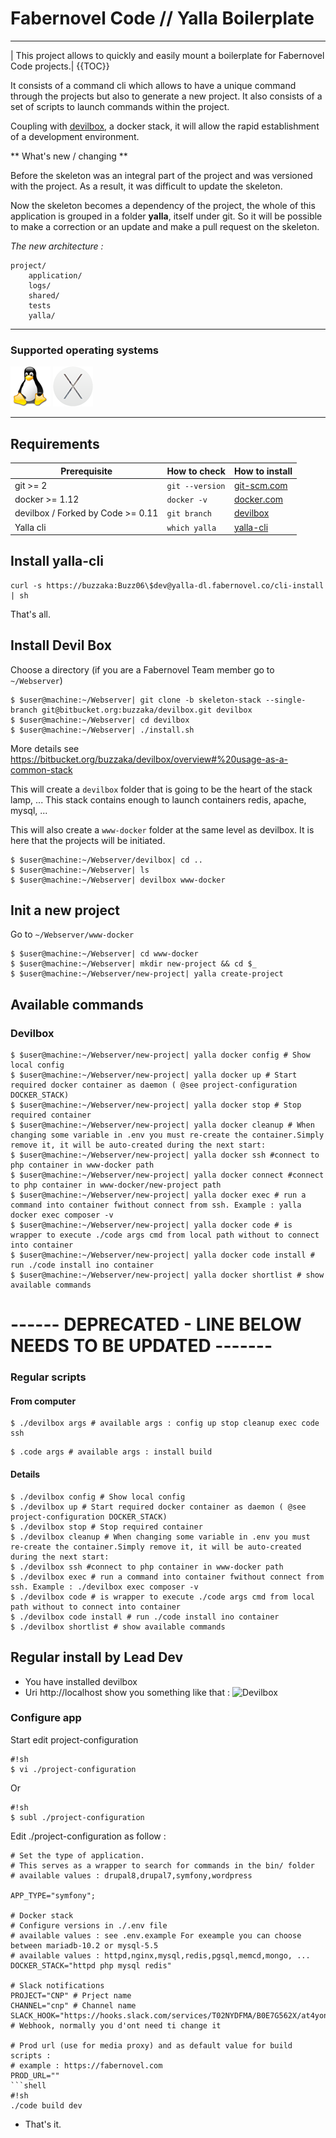 # Fabernovel Code // Yalla Boilerplate
--------------


| This project allows to quickly and easily mount a boilerplate for Fabernovel Code projects.| {{TOC}}

It consists of a command cli which allows to have a unique command through the projects but also to generate a new project.
It also consists of a set of scripts to launch commands within the project.

Coupling with [devilbox](https://bitbucket.org/buzzaka/devilbox), a docker stack, it will allow the rapid establishment of a development environment.

** What's new / changing **

Before the skeleton was an integral part of the project and was versioned with the project.
As a result, it was difficult to update the skeleton.

Now the skeleton becomes a dependency of the project, the whole of this application is grouped in a folder **yalla**, itself under git.
So it will be possible to make a correction or an update and make a pull request on the skeleton.

_The new architecture :_
```
project/
    application/
    logs/
    shared/
    tests
    yalla/
```
--------------

### Supported operating systems 

![Linux](https://raw.githubusercontent.com/cytopia/icons/master/64x64/linux.png) ![OSX](https://raw.githubusercontent.com/cytopia/icons/master/64x64/osx.png)

--------------

## Requirements

| Prerequisite    | How to check | How to install |
| --------------- | ------------ | ------------- |
| git >= 2  | `git --version`    | [git-scm.com](https://git-scm.com/book/fr/v1/D%C3%A9marrage-rapide-Installation-de-Git) |
| docker >= 1.12  | `docker -v`    | [docker.com](https://www.docker.com/community-edition) |
| devilbox / Forked by Code >= 0.11  | `git branch`    | [devilbox](https://bitbucket.org/buzzaka/devilbox) |
| Yalla cli  | `which yalla`    | [yalla-cli](#markdown-header-install-yalla-cli) |


## Install yalla-cli

```shell
curl -s https://buzzaka:Buzz06\$dev@yalla-dl.fabernovel.co/cli-install | sh
```

That's all. 

## Install Devil Box

Choose a directory (if you are a Fabernovel Team member go to `~/Webserver`)
```shell
$ $user@machine:~/Webserver| git clone -b skeleton-stack --single-branch git@bitbucket.org:buzzaka/devilbox.git devilbox 
$ $user@machine:~/Webserver| cd devilbox
$ $user@machine:~/Webserver| ./install.sh 
```

More details see https://bitbucket.org/buzzaka/devilbox/overview#%20usage-as-a-common-stack

This will create a `devilbox` folder that is going to be the heart of the stack lamp, ...
This stack contains enough to launch containers redis, apache, mysql, ...

This will also create a `www-docker` folder at the same level as devilbox.
It is here that the projects will be initiated.

```shell
$ $user@machine:~/Webserver/devilbox| cd ..
$ $user@machine:~/Webserver| ls 
$ $user@machine:~/Webserver| devilbox www-docker
```


## Init a new project 

Go to `~/Webserver/www-docker`
```shell
$ $user@machine:~/Webserver| cd www-docker
$ $user@machine:~/Webserver| mkdir new-project && cd $_ 
$ $user@machine:~/Webserver/new-project| yalla create-project
```

## Available commands

### Devilbox

``` shell
$ $user@machine:~/Webserver/new-project| yalla docker config # Show local config
$ $user@machine:~/Webserver/new-project| yalla docker up # Start required docker container as daemon ( @see project-configuration DOCKER_STACK)
$ $user@machine:~/Webserver/new-project| yalla docker stop # Stop required container
$ $user@machine:~/Webserver/new-project| yalla docker cleanup # When changing some variable in .env you must re-create the container.Simply remove it, it will be auto-created during the next start:
$ $user@machine:~/Webserver/new-project| yalla docker ssh #connect to php container in www-docker path 
$ $user@machine:~/Webserver/new-project| yalla docker connect #connect to php container in www-docker/new-project path 
$ $user@machine:~/Webserver/new-project| yalla docker exec # run a command into container fwithout connect from ssh. Example : yalla docker exec composer -v
$ $user@machine:~/Webserver/new-project| yalla docker code # is wrapper to execute ./code args cmd from local path without to connect into container
$ $user@machine:~/Webserver/new-project| yalla docker code install # run ./code install ino container 
$ $user@machine:~/Webserver/new-project| yalla docker shortlist # show available commands
```


# ------ DEPRECATED - LINE BELOW NEEDS TO BE UPDATED ------- 
### Regular scripts

#### From computer

``` shell
$ ./devilbox args # available args : config up stop cleanup exec code ssh
```


``` shell
$ .code args # available args : install build 
```


#### Details

``` shell
$ ./devilbox config # Show local config
$ ./devilbox up # Start required docker container as daemon ( @see project-configuration DOCKER_STACK)
$ ./devilbox stop # Stop required container
$ ./devilbox cleanup # When changing some variable in .env you must re-create the container.Simply remove it, it will be auto-created during the next start:
$ ./devilbox ssh #connect to php container in www-docker path 
$ ./devilbox exec # run a command into container fwithout connect from ssh. Example : ./devilbox exec composer -v
$ ./devilbox code # is wrapper to execute ./code args cmd from local path without to connect into container
$ ./devilbox code install # run ./code install ino container 
$ ./devilbox shortlist # show available commands
```


## Regular install by Lead Dev

* You have installed devilbox
* Uri http://localhost show you something like that :
![Devilbox](docs/img/devilbox-dash-01.png)

### Configure app

Start edit project-configuration

```shell
#!sh
$ vi ./project-configuration
```
Or 
```shell
#!sh
$ subl ./project-configuration
```

Edit ./project-configuration as follow : 
```shell
# Set the type of application.
# This serves as a wrapper to search for commands in the bin/ folder
# available values : drupal8,drupal7,symfony,wordpress

APP_TYPE="symfony";

# Docker stack
# Configure versions in ./.env file
# available values : see .env.example For exeample you can choose between mariadb-10.2 or mysql-5.5
# available values : httpd,nginx,mysql,redis,pgsql,memcd,mongo, ...
DOCKER_STACK="httpd php mysql redis"

# Slack notifications
PROJECT="CNP" # Prject name
CHANNEL="cnp" # Channel name
SLACK_HOOK="https://hooks.slack.com/services/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" # Webhook, normally you d'ont need ti change it

# Prod url (use for media proxy) and as default value for build scripts :
# example : https://fabernovel.com
PROD_URL=""
```shell
#!sh
./code build dev
```

* That's it.
